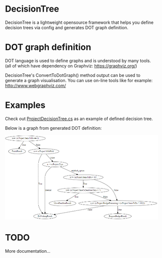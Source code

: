 # DecisionTree

DecisionTree is a lightweight opensource framework that helps you define decision trees via config and generates DOT graph definition.

# DOT graph definition
DOT language is used to define graphs and is understood by many tools.
(all of which have dependency on Graphviz: https://graphviz.org/)

DecisionTree's ConvertToDotGraph() method output can be used to generate a graph visualisation.
You can use on-line tools like for example: http://www.webgraphviz.com/

# Examples
Check out [ProjectDecisionTree.cs](https://github.com/Smrecz/DecisionTree/blob/master/DecisionTree.Tests/Tree/ProjectDecisionTree.cs) as an example of defined decision tree.

Below is a graph from generated DOT definition:

![ProjectDecisionTree Graph](https://github.com/Smrecz/DecisionTree/blob/master/ProjectDecisionTree.png)

# TODO
More documentation...
